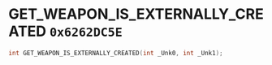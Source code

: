 # GET_WEAPON_IS_EXTERNALLY_CREATED `0x6262DC5E`

```cpp
int GET_WEAPON_IS_EXTERNALLY_CREATED(int _Unk0, int _Unk1);
```